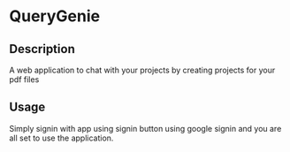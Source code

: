 # QueryGenie

## Description

A web application to chat with your projects by creating projects for your pdf files

## Usage

Simply signin with app using signin button using google signin and you are all set to use the application.
